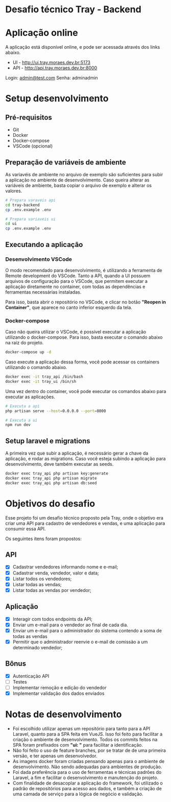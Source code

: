 # Desafio técnico Tray - Backend

# Aplicação online
A aplicação está disponível online, e pode ser acessada através dos links abaixo.
- UI - http://ui.tray.moraes.dev.br:5173
- API - http://api.tray.moraes.dev.br:8000

Login: admin@test.com
Senha: adminadmin


# Setup desenvolvimento
## Pré-requisitos
- Git
- Docker
- Docker-compose
- VSCode (opcional)

## Preparação de variáveis de ambiente
As variavéis de ambiente no arquivo de exemplo são suficientes para subir a aplicação
no ambiente de desenvolvimento.
Caso queira alterar as variáveis de ambiente, basta copiar o arquivo de exemplo e
alterar os valores.
```sh
# Prepara varaveis api
cd tray-backend
cp .env.example .env

# Prepara variaveis ui
cd ui
cp .env.example .env
```

## Executando a aplicação
### Desenvolvimento VSCode
O modo recomendado para desenvolvimento, é utilizando a ferramenta de Remote development do VSCode.
Tanto a API, quando a UI possuem arquivos de configuração para o VSCode,
que permitem executar a aplicação diretamente no container,
com todas as dependências e ferramentas necessárias instaladas.

Para isso, basta abrir o repositório no VSCode, e clicar no botão **"Reopen in Container"**,
que aparece no canto inferior esquerdo da tela.

### Docker-compose
Caso não queira utilizar o VSCode, é possível executar a aplicação utilizando o docker-compose.
Para isso, basta executar o comando abaixo na raiz do projeto.
```sh
docker-compose up -d
```

Caso execute a aplicação dessa forma, você pode acessar os containers utilizando o comando abaixo.
```sh
docker exec -it tray_api /bin/bash
docker exec -it tray_ui /bin/sh
```

Uma vez dentro do container, você pode executar os comandos abaixo para executar as aplicações.
```sh
# Executa a api
php artisan serve --host=0.0.0.0 --port=8000

# Executa a ui
npm run dev
```

## Setup laravel e migrations
A primeira vez que subir a aplicação, é necessário gerar a chave da aplicação,
e rodar as migrations.
Caso você esteja subindo a aplicação para desenvolvimento, deve também executar as seeds.

```sh
docker exec tray_api php artisan key:generate
docker exec tray_api php artisan migrate
docker exec tray_api php artisan db:seed
```

# Objetivos do desafio
Esse projeto foi um desafio técnico proposto pela Tray, onde o objetivo era criar uma API
para cadastro de vendedores e vendas, e uma aplicação para consumir essa API.

Os seguintes itens foram propostos:
## API
- [x] Cadastrar vendedores informando nome e e-mail;
- [x] Cadastrar venda, vendedor, valor e data;
- [x] Listar todos os vendedores;
- [x] Listar todas as vendas;
- [x] Listar todas as vendas por vendedor;

## Aplicação
- [x] Interagir com todos endpoints da API;
- [x] Enviar um e-mail para o vendedor ao final de cada dia.
- [x] Enviar um e-mail para o administrador do sistema contendo a soma de todas as vendas
- [x] Permitir que o administrador reenvie o e-mail de comissão a um determinado vendedor;

## Bônus
- [x] Autenticação API
- [ ] Testes
- [ ] Implementar remoção e edição do vendedor
- [x] Implementar validação dos dados enviados

# Notas de desenvolvimento
- Foi escolhido utilizar apenas um repositório para tanto para a API Laravel,
quanto para a SPA feita em VueJS.
Isso foi feito para facilitar a criação o ambiente de desenvolvimento.
Todos os commits feitos na SPA foram prefixados com **"ui: "** para facilitar a identificação.
- Não foi feito o uso de feature branches, por se tratar de de uma primeira versão,
e ter apenas um desenvolvedor.
- As imagens docker foram criadas pensando apenas para o ambiente de desenvolvimento.
Não sendo adequadas para ambientes de produção.
- Foi dada preferência para o uso de ferramentas e técnicas padrões do Laravel,
a fim e facilitar o desenvolvimento e manutenção do projeto.
- Com finalidade de desacoplar a aplicação do framework,
foi utilizado o padrão de repositórios para acesso aos dados,
e também a criação de uma camada de serviço para a lógica de negócio e validação.
